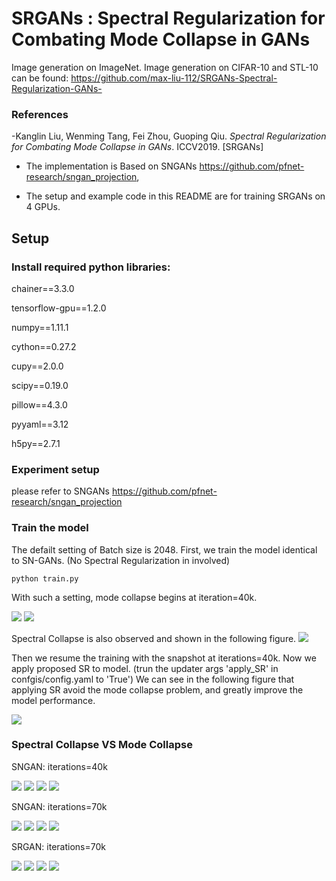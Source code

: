 # SRGANs : Spectral Regularization for Combating Mode Collapse in GANs
Image generation on ImageNet. 
Image generation on CIFAR-10 and STL-10 can be found: https://github.com/max-liu-112/SRGANs-Spectral-Regularization-GANs-
### References
-Kanglin Liu, Wenming Tang, Fei Zhou, Guoping Qiu. *Spectral Regularization for Combating Mode Collapse in GANs*. ICCV2019. [SRGANs]

* The implementation is Based on SNGANs https://github.com/pfnet-research/sngan_projection, 

* The setup and example code in this README are for training SRGANs on 4 GPUs.

## Setup

### Install required python libraries:
chainer==3.3.0

tensorflow-gpu==1.2.0

numpy==1.11.1

cython==0.27.2

cupy==2.0.0

scipy==0.19.0

pillow==4.3.0

pyyaml==3.12

h5py==2.7.1

### Experiment setup
please refer to SNGANs https://github.com/pfnet-research/sngan_projection

### Train the model

The defailt setting of Batch size is 2048. 
First, we train the model identical to SN-GANs. (No Spectral Regularization in involved)

`python train.py`

With such a setting, mode collapse begins at iteration=40k. 

<img src="https://github.com/max-liu-112/SRAGNs/tree/master/figures/fig1_is.jpg">
<img src="https://github.com/max-liu-112/SRAGNs/tree/master/figures/fig1=2_fid.pjpg">

Spectral Collapse is also observed and shown in the following figure.
<img src="https://github.com/max-liu-112/SRAGNs/tree/master/figures/fig3.pjpg">


Then we resume the training with the snapshot at iterations=40k. Now we apply proposed SR to model.
(trun the updater args 'apply_SR' in confgis/config.yaml to 'True')
We can see in the following figure that applying SR avoid the mode collapse problem, and greatly improve the model performance.

<img src="https://github.com/max-liu-112/SRAGNs/tree/master/figures/fig4.pjpg">

### Spectral Collapse VS Mode Collapse
SNGAN: iterations=40k

<img src="https://github.com/max-liu-112/SRAGNs/tree/master/figures/SNGAN_40k_id204.png">
<img src="https://github.com/max-liu-112/SRGANs/tree/master/figures/SNGAN_40k_id265.png">
<img src="https://github.com/max-liu-112/SRGANs/tree/master/figures/SNGAN_40k_id323.png">
<img src="https://github.com/max-liu-112/SRGANs/tree/master/figures/SNGAN_40k_id946.png">

SNGAN: iterations=70k

<img src="https://github.com/max-liu-112/SRGANs/tree/master/figures/SNGAN_70k_id204.png">
<img src="https://github.com/max-liu-112/SRGANs/tree/master/figures/SNGAN_70k_id265.png">
<img src="https://github.com/max-liu-112/SRGANs/tree/master/figures/SNGAN_70k_id323.png">
<img src="https://github.com/max-liu-112/SRGANs/tree/master/figures/SNGAN_70k_id946.png">

SRGAN: iterations=70k

<img src="https://github.com/max-liu-112/SRGANs/tree/master/figures/SRGAN_40k_id204.png">
<img src="https://github.com/max-liu-112/SRGANs/tree/master/figures/SRGAN_40k_id265.png">
<img src="https://github.com/max-liu-112/SRGANs/tree/master/figures/SRGAN_40k_id323.png">
<img src="https://github.com/max-liu-112/SRGANs/tree/master/figures/SRGAN_40k_id946.png">


